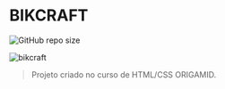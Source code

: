 # BIKCRAFT

<!---Esses são exemplos. Veja https://shields.io para outras pessoas ou para personalizar este conjunto de escudos. Você pode querer incluir dependências, status do projeto e informações de licença aqui--->

![GitHub repo size](https://img.shields.io/github/repo-size/iuricode/README-template?style=for-the-badge)

<img src="https://i.ibb.co/LJQGVWm/download.png" alt="bikcraft">

> Projeto criado no curso de HTML/CSS ORIGAMID.
